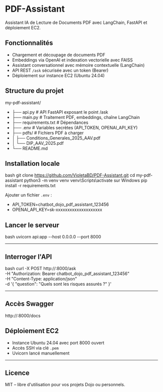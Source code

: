 # PDF-Assistant

Assistant IA de Lecture de Documents PDF avec LangChain, FastAPI et déploiement EC2.

## Fonctionnalités

- Chargement et découpage de documents PDF
- Embeddings via OpenAI et indexation vectorielle avec FAISS
- Assistant conversationnel avec mémoire contextuelle (LangChain)
- API REST `/ask` sécurisée avec un token (Bearer)
- Déploiement sur instance EC2 (Ubuntu 24.04)

## Structure du projet

my-pdf-assistant/
- ├── api.py              # API FastAPI exposant le point /ask
- ├── main.py             # Traitement PDF, embeddings, chaîne LangChain
- ├── requirements.txt    # Dépendances
- ├── .env                # Variables secrètes (API_TOKEN, OPENAI_API_KEY)
- ├── pdfs/               # Fichiers PDF à charger
- │   ├── Conditions_Generales_2025_AAV.pdf
- │   └── DIP_AAV_2025.pdf
- └── README.md

## Installation locale

bash
git clone https://github.com/VioletaBD/PDF-Assistant.git
cd my-pdf-assistant
python3 -m venv venv
venv\Scripts\activate sur Windows
pip install -r requirements.txt

Ajouter un fichier `.env` :

- API_TOKEN=chatbot_dojo_pdf_assistant_123456
- OPENAI_API_KEY=sk-xxxxxxxxxxxxxxxxxxxx

## Lancer le serveur

bash
uvicorn api:app --host 0.0.0.0 --port 8000

---

## Interroger l'API

bash
curl -X POST http://<EC2-IP>:8000/ask \
  -H "Authorization: Bearer chatbot_dojo_pdf_assistant_123456" \
  -H "Content-Type: application/json" \
  -d '{ "question": "Quels sont les risques assurés ?" }'

---

## Accès Swagger

http://<EC2-IP>:8000/docs


## Déploiement EC2

- Instance Ubuntu 24.04 avec port 8000 ouvert
- Accès SSH via clé `.pem`
- Uvicorn lancé manuellement

---

## Licence

MIT – libre d'utilisation pour vos projets Dojo ou personnels.

